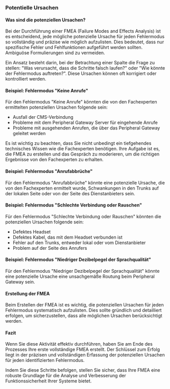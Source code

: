 ### Potentielle Ursachen

#### Was sind die potenziellen Ursachen?

Bei der Durchführung einer FMEA (Failure Modes and Effects Analysis) ist es entscheidend, jede mögliche potenzielle Ursache für jeden Fehlermodus so vollständig und präzise wie möglich aufzulisten. Dies bedeutet, dass nur spezifische Fehler und Fehlfunktionen aufgeführt werden sollten. Ambiguöse Formulierungen sind zu vermeiden.

Ein Ansatz besteht darin, bei der Betrachtung einer Spalte die Frage zu stellen: "Was verursacht, dass die Schritte falsch laufen?" oder "Wie könnte der Fehlermodus auftreten?". Diese Ursachen können oft korrigiert oder kontrolliert werden.

#### Beispiel: Fehlermodus "Keine Anrufe"

Für den Fehlermodus "Keine Anrufe" könnten die von den Fachexperten ermittelten potenziellen Ursachen folgende sein:

- Ausfall der CMS-Verbindung
- Probleme mit dem Peripheral Gateway Server für eingehende Anrufe
- Probleme mit ausgehenden Anrufen, die über das Peripheral Gateway geleitet werden

Es ist wichtig zu beachten, dass Sie nicht unbedingt ein tiefgehendes technisches Wissen wie die Fachexperten benötigen. Ihre Aufgabe ist es, die FMEA zu erstellen und das Gespräch zu moderieren, um die richtigen Ergebnisse von den Fachexperten zu erhalten.

#### Beispiel: Fehlermodus "Anrufabbrüche"

Für den Fehlermodus "Anrufabbrüche" könnte eine potenzielle Ursache, die von den Fachexperten ermittelt wurde, Schwankungen in den Trunks auf der lokalen Seite oder von der Seite des Dienstanbieters sein.

#### Beispiel: Fehlermodus "Schlechte Verbindung oder Rauschen"

Für den Fehlermodus "Schlechte Verbindung oder Rauschen" könnten die potenziellen Ursachen folgende sein:

- Defektes Headset
- Defektes Kabel, das mit dem Headset verbunden ist
- Fehler auf den Trunks, entweder lokal oder vom Dienstanbieter
- Problem auf der Seite des Anrufers

#### Beispiel: Fehlermodus "Niedriger Dezibelpegel der Sprachqualität"

Für den Fehlermodus "Niedriger Dezibelpegel der Sprachqualität" könnte eine potenzielle Ursache eine unsachgemäße Routung beim Peripheral Gateway sein.

#### Erstellung der FMEA

Beim Erstellen der FMEA ist es wichtig, die potenziellen Ursachen für jeden Fehlermodus systematisch aufzulisten. Dies sollte gründlich und detailliert erfolgen, um sicherzustellen, dass alle möglichen Ursachen berücksichtigt werden.

#### Fazit

Wenn Sie diese Aktivität effektiv durchführen, haben Sie am Ende des Prozesses Ihre erste vollständige FMEA erstellt. Der Schlüssel zum Erfolg liegt in der präzisen und vollständigen Erfassung der potenziellen Ursachen für jeden identifizierten Fehlermodus.

Indem Sie diese Schritte befolgen, stellen Sie sicher, dass Ihre FMEA eine robuste Grundlage für die Analyse und Verbesserung der Funktionssicherheit Ihrer Systeme bietet.
